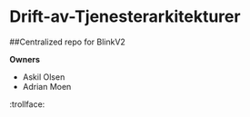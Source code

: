 # Drift-av-Tjenesterarkitekturer
##Centralized repo for BlinkV2

**Owners**
- Askil Olsen
- Adrian Moen

:trollface:

